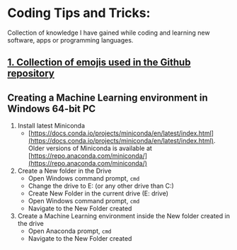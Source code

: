 # Coding Tips and Tricks:

Collection of knowledge I have gained while coding and learning new software, apps or programming languages.

## [1. Collection of emojis used in the Github repository](https://github.com/sarunonline/coding_tips/blob/main/code_tips/emoji/README.md)

## Creating a Machine Learning environment in Windows 64-bit PC

1. Install latest Miniconda
   - [https://docs.conda.io/projects/miniconda/en/latest/index.html](https://docs.conda.io/projects/miniconda/en/latest/index.html). Older versions of Miniconda is available at [https://repo.anaconda.com/miniconda/](https://repo.anaconda.com/miniconda/)
2. Create a New folder in the Drive
   - Open Windows command prompt, `cmd`
   - Change the drive to E: (or any other drive than C:)
   - Create New Folder in the current drive (E: drive)
   - Open Windows command prompt, `cmd`
   - Navigate to the New Folder created
4. Create a Machine Learning environment inside the New folder created in the drive
    - Open Anaconda prompt, `cmd`
   - Navigate to the New Folder created
   

